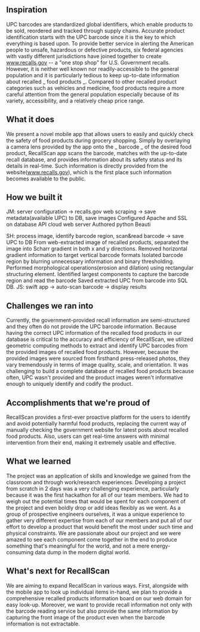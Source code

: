 ## Inspiration
UPC barcodes are standardized global identifiers, which enable products to be sold, reordered and tracked through supply chains.  Accurate product identification starts with the UPC barcode since it is the key to which everything is based upon. To provide better service in alerting the American people to unsafe, hazardous or defective products, six federal agencies with vastly different jurisdictions have joined together to create www.recalls.gov -- a "one stop shop" for U.S. Government recalls.
However, it is neither well known nor readily-accessible to the general population and it is particularly tedious to keep up-to-date information about recalled _ food products _. Compared to other recalled product categories such as vehicles and medicine, food products require a more careful attention from the general population especially because of its variety, accessibility, and a relatively cheap price range. 

## What it does
We present a novel mobile app that allows users to easily and quickly check the safety of food products during grocery shopping. Simply by overlaying a camera lens provided by the app onto the _ barcode _ of the desired food product, RecallScan app scans the barcode, matches with the up-to-date recall database, and provides information about its safety status and its details in real-time. Such information is directly provided from the website(www.recalls.gov), which is the first place such information becomes available to the public.

## How we built it
JM: server configuration → recalls.gov web scraping → save metadata(available UPC) to DB, save images 
Configured Apache and SSL on database API cloud web server
Authored python Beauti




SH: process image, identify barcode region, scan&read barcode → save UPC to DB
From web-extracted image of recalled products, separated the image into Scharr gradient in both x and y directions.
Removed horizontal gradient information to target vertical barcode formats
Isolated barcode region by blurring unnecessary information and binary thresholding. 
Performed morphological operations(erosion and dilation) using rectangular structuring element.
Identified largest components to capture the barcode region and read the barcode
Saved extracted UPC from barcode into SQL DB.
JS: swift app → auto-scan barcode → display results



## Challenges we ran into
Currently, the government-provided recall information are semi-structured and they often do not provide the UPC barcode information. Because having the correct UPC information of the recalled food products in our database is critical to the accuracy and efficiency of RecallScan, we utilized geometric computing methods to extract and identify UPC barcodes from the provided images of recalled food products. However, because the provided images were sourced from firsthand press-released photos, they vary tremendously in terms of image quality, scale, and orientation. It was challenging to build a complete database of recalled food products because often, UPC wasn't provided and the product images weren't informative enough to uniquely identify and codify the product.

## Accomplishments that we're proud of
RecallScan provides a first-ever proactive platform for the users to identify and avoid potentially harmful food products, replacing the current way of manually checking the government website for latest posts about recalled food products. Also, users can get real-time answers with minimal intervention from their end, making it extremely usable and effective.

## What we learned
The project was an application of skills and knowledge we gained from the classroom and through work/research experiences. Developing a project from scratch in 2 days was a very challenging experience, particularly because it was the first hackathon for all of our team members. We had to weigh out the potential times that would be spent for each component of the project and even boldly drop or add ideas flexibly as we went. As a group of prospective engineers ourselves, it was a unique experience to gather very different expertise from each of our members and put all of our effort to develop a product that would benefit the most under such time and physical constraints. We are passionate about our project and we were amazed to see each component come together in the end to produce something that's meaningful for the world, and not a mere energy-consuming data dump in the modern digital world.

## What's next for RecallScan
We are aiming to expand RecallScan in various ways. First, alongside with the mobile app to look up individual items in-hand, we plan to provide a comprehensive recalled products information board on our web domain for easy look-up. Moreover, we want to provide recall information not only with the barcode reading service but also provide the same information by capturing the front image of the product even when the barcode information is not extractable.
